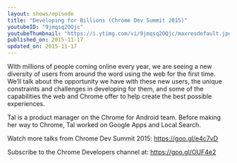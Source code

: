 ```yaml
---
layout: shows/episode
title: "Developing for Billions (Chrome Dev Summit 2015)"
youtubeID: "9jmqsq2OQjc"
youtubeThumbnail: "https://i.ytimg.com/vi/9jmqsq2OQjc/maxresdefault.jpg"
published_on: 2015-11-17
updated_on: 2015-11-17
---
```


With millions of people coming online every year, we are seeing a new diversity of users from around the word using the web for the first time. We’ll talk about the opportunity we have with these new users, the unique constraints and challenges in developing for them, and some of the capabilities the web and Chrome offer to help create the best possible experiences.

Tal is a product manager on the Chrome for Android team. Before making her way to Chrome, Tal worked on Google Apps and Local Search.

Watch more talks from Chrome Dev Summit 2015: https://goo.gl/e4c7vD

Subscribe to the Chrome Developers channel at: https://goo.gl/OUF4e2
